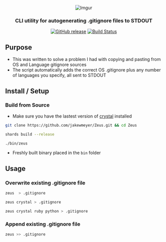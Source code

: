 <div align="center">

![Imgur](https://i.imgur.com/wfQ1YeK.png)

### CLI utility for autogenerating .gitignore files to STDOUT

[![GitHub release](https://img.shields.io/github/release/jakewmeyer/Zeus.svg)]()
[![Build Status](https://travis-ci.org/jakewmeyer/Zeus.svg?branch=master)](https://travis-ci.org/jakewmeyer/Zeus)

</div>

## Purpose
* This was written to solve a problem I had with copying and pasting from OS and Language gitignore sources
* The script automatically adds the correct OS .gitignore plus any number of languages you specify, all sent to STDOUT

## Install / Setup
### Build from Source
* Make sure you have the lastest version of [crystal](https://crystal-lang.org/) installed
```bash
git clone https://github.com/jakewmeyer/Zeus.git && cd Zeus
```
```bash
shards build --release
```
```bash
./bin/zeus
```
* Freshly built binary placed in the `bin` folder

## Usage
### Overwrite existing .gitignore file
```bash
zeus  > .gitignore
```
```bash
zeus crystal > .gitignore
```
```bash
zeus crystal ruby python > .gitignore
```

### Append existing .gitignore file
```bash
zeus >> .gitignore
```
